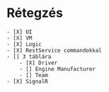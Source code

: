 ﻿# Rétegzés
	- [X] UI
	- [X] VM
	- [X] Logic
	- [X] RestService commandokkal
	- [] 3 táblára
		- [X] Driver
		- [] Engine Manufacturer
		- [] Team
	- [X] SignalR